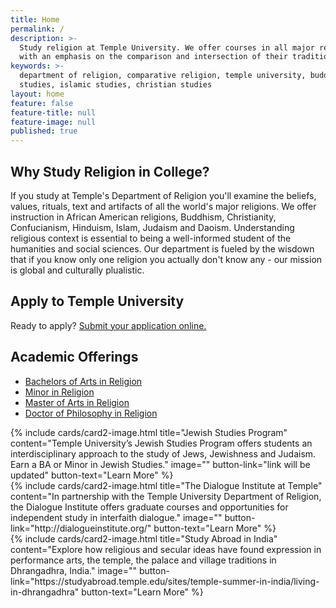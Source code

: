 ```yaml
---
title: Home
permalink: /
description: >-
  Study religion at Temple University. We offer courses in all major religions,
  with an emphasis on the comparison and intersection of their traditions. 
keywords: >-
  department of religion, comparative religion, temple university, buddhist
  studies, islamic studies, christian studies
layout: home
feature: false
feature-title: null
feature-image: null
published: true
---
```

## Why Study Religion in College?
If you study at Temple's Department of Religion you'll examine the beliefs, values, rituals, text and artifacts of all the world's major religions. We offer instruction in African American religions, Buddhism, Christianity, Confucianism, Hinduism, Islam, Judaism and Daoism. Understanding religious context is essential to being a well-informed student of the humanities and social sciences. Our department is fueled by the wisdown that if you know only one religion you actually don't know any - our mission is global and culturally plualistic. 

## Apply to Temple University
Ready to apply? [Submit your application online.](http://admissions.temple.edu/apply)

## Academic Offerings
- [Bachelors of Arts in Religion](http://bulletin.temple.edu/undergraduate/liberal-arts/religion/ba-religion/)
- [Minor in Religion](http://bulletin.temple.edu/undergraduate/liberal-arts/religion/minor-religion/)
- [Master of Arts in Religion](http://bulletin.temple.edu/graduate/scd/cla/religion-ma/)
- [Doctor of Philosophy in Religion](http://bulletin.temple.edu/graduate/scd/cla/religion-phd/)

<div class="row row-wide">
  <div class="col m12 l4">{% include cards/card2-image.html
    title="Jewish Studies Program"
    content="Temple University’s Jewish Studies Program offers students an interdisciplinary approach to the study of Jews, Jewishness and Judaism. Earn a BA or Minor in Jewish Studies."
    image=""
    button-link="link will be updated"
    button-text="Learn More" %}
  </div>
  <div class="row row-wide">
    <div class="col m12 l4">{% include cards/card2-image.html
      title="The Dialogue Institute at Temple"
      content="In partnership with the Temple University Department of Religion, the Dialogue Institute offers graduate courses and opportunities for independent study in interfaith dialogue."
      image=""
      button-link="http://dialogueinstitute.org/"
      button-text="Learn More" %}
    </div>
    <div class="row row-wide">
      <div class="col m12 l4">{% include cards/card2-image.html
        title="Study Abroad in India"
        content="Explore how religious and secular ideas have found expression in performance arts, the temple, the palace and village traditions in Dhrangadhra, India."
        image=""
        button-link="https://studyabroad.temple.edu/sites/temple-summer-in-india/living-in-dhrangadhra"
        button-text="Learn More" %}
      </div>
</div>

